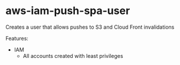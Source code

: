# aws-iam-push-spa-user

Creates a user that allows pushes to S3 and Cloud Front invalidations

Features:
- IAM
    - All accounts created with least privileges
